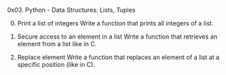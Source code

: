 0x03. Python - Data Structures: Lists, Tuples

0. Print a list of integers  Write a function that prints all integers of a list.

1. Secure access to an element in a list  Write a function that retrieves an element from a list like in C.

2. Replace element   Write a function that replaces an element of a list at a specific position (like in C).
